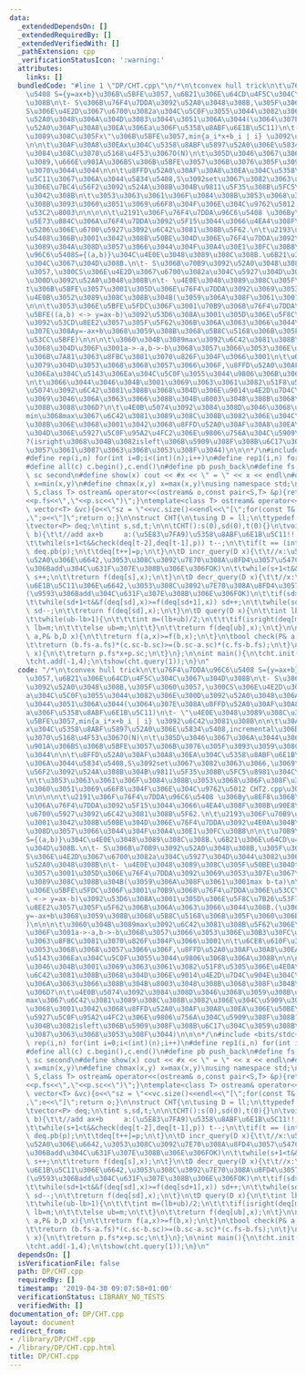 ```yaml
---
data:
  _extendedDependsOn: []
  _extendedRequiredBy: []
  _extendedVerifiedWith: []
  _pathExtension: cpp
  _verificationStatusIcon: ':warning:'
  attributes:
    links: []
  bundledCode: "#line 1 \"DP/CHT.cpp\"\n/*\n\tconvex hull trick\n\t\u76F4\u7DDA\u96C6\
    \u5408 S={y=ax+b}\u306B\u5BFE\u3057,\u6B21\u306E\u64CD\u4F5C\u304C\u3067\u304D\
    \u308B\n\t- S\u306B\u76F4\u7DDA\u3092\u52A0\u3048\u308B,\u305F\u3060\u3057,\u300C\
    S\u306E\u4E2D\u3067\u6700\u3082a\u304C\u5C0F\u3055\u3044\u3082\u306E\u300D\u3092\
    \u52A0\u3048\u306A\u304D\u3083\u3044\u3051\u306A\u3044(\u3064\u307E\u308A\u8FFD\
    \u52A0\u30AF\u30A8\u30EA\u306Ea\u306F\u5358\u8ABF\u6E1B\u5C11)\n\t- \"\u4E0E\u3048\
    \u3089\u308C\u305Fx\"\u306B\u5BFE\u3057,min{a_i*x+b_i | i} \u3092\u6C42\u3081\u308B\
    \n\n\t\u30AF\u30A8\u30EAx\u304C\u5358\u8ABF\u5897\u52A0\u306E\u5834\u5408,incremental\u306B\
    \u3084\u308C\u3070\u5168\u4F53\u3067O(N)\n\t\u305D\u3046\u3067\u306A\u3044\u306A\
    \u3089,\u666E\u901A\u306BS\u306B\u5BFE\u3057\u306B\u3076\u305F\u3093\u3059\u308C\
    \u3070\u3044\u3044\n\n\t\u8FFD\u52A0\u30AF\u30A8\u30EA\u304C\u5358\u8ABF\u6E1B\
    \u5C11\u3067\u306A\u3044\u5834\u5408,S\u3092set\u3067\u3082\u3063\u3066,\u3069\
    \u306E\u7BC4\u56F2\u3092\u524A\u308B\u304B\u9811\u5F35\u308B\u5FC5\u8981\u304C\
    \u3042\u308B\n\t\u3053\u3063\u3061\u306F\u3084\u308B\u3053\u3068\u306F\u308F\u304B\
    \u308B\u3093\u3060\u3051\u3069\u66F8\u304F\u306E\u304C\u9762\u5012 CHT2.cpp\u3092\
    \u53C2\u8003\n\n\n\n\t\u2191\u306F\u76F4\u7DDA\u96C6\u5408 \u306By\u8EF8\u306B\
    \u5E73\u884C\u306A\u76F4\u7DDA\u3092\u5F15\u3044\u3066\u4EA4\u308F\u308B\u90E8\
    \u5206\u306E\u6700\u5927\u3092\u6C42\u3081\u308B\u5F62.\n\t\u2193\u306F\u70B9\u96C6\
    \u5408\u306B\u3001\u3042\u308B\u50BE\u304D\u306E\u76F4\u7DDA\u3092\u4E0A\u304B\
    \u3089\u304A\u308D\u3057\u3066\u3044\u304F\u30A4\u30E1\u30FC\u30B8\n\n\t\u70B9\
    \u96C6\u5408S={(a,b)}\u304C\u4E0E\u3048\u3089\u308C\u308B.\u6B21\u306E\u64CD\u4F5C\
    \u304C\u3067\u304D\u308B.\n\t- S\u306B\u70B9\u3092\u52A0\u3048\u308B,\u305F\u3060\
    \u3057,\u300CS\u306E\u4E2D\u3067\u6700\u3082a\u304C\u5927\u304D\u3044\u3082\u306E\
    \u300D\u3092\u52A0\u3048\u308B\n\t- \u4E0E\u3048\u3089\u308C\u305F\u50BE\u304D\
    t\u306B\u5BFE\u3057\u3001\u305D\u306E\u76F4\u7DDA\u3092\u3069\u3053\u307E\u3067\
    \u4E0B\u3052\u3089\u308C\u308B\u304B(\u3059\u306A\u308F\u3061\u3001max b-ta)\n\
    \n\n\t\u3053\u306E\u5BFE\u5FDC\u306F\u3001\u70B9\u3068\u76F4\u7DDA\u306E\u53CC\
    \u5BFE((a,b) <-> y=ax-b)\u3092\u53D6\u308A\u3001\u305D\u306E\u5F8C\u7B26\u53F7\
    \u3092\u53CD\u8EE2\u3057\u305F\u5F62\u306B\u306A\u3063\u3066\u3044\u308B.(\u3064\
    \u307E\u308Ay=-ax+b\u3068\u3059\u308B\u3068\u5B8C\u5168\u306B\u305F\u3060\u306E\
    \u53CC\u5BFE)\n\n\n\t\u3060\u304B\u3089max\u3092\u6C42\u3081\u308B\u5F62\u306E\
    \u3068\u304D\u306F\u3001a->-a,b->-b\u3068\u3057\u3066\u3053\u306E\u30B3\u30FC\u30C9\
    \u306B\u7A81\u3063\u8FBC\u3081\u3070\u826F\u304F\u3066\u3001\n\t\u6CE8\u610F\u3059\
    \u3079\u304D\u3053\u3068\u3068\u3057\u3066\u306F,\u8FFD\u52A0\u30AF\u30A8\u30EA\
    \u306Ea\u304C\u5143\u306Ea\u304C\u5C0F\u3055\u3044\u9806\u306B\u306A\u308B\n\n\
    \n\t\u3066\u3044\u3046\u304B\u3001\u3069\u3063\u3061\u3082\u51F8\u5305\u306E\u4E0A\
    \u5074\u3092\u6C42\u3081\u308B\u3068\u304D\u306E\u9014\u4E2D\u7D4C\u904E\u304C\
    \u3069\u3046\u306A\u3063\u3066\u308B\u304B\u8003\u3048\u308B\u3068\u308F\u304B\
    \u308B\u3088\u306D?\n\t\u4E0B\u5074\u3092\u3084\u308D\u3046\u3068\u3059\u308B\u3068\
    min\u3068max\u3067\u6C42\u3081\u3089\u308C\u308B\u3082\u306E\u304C\u5909\u308F\
    \u308B\u306E\u3068\u3001\u3042\u3068\u8FFD\u52A0\u30AF\u30A8\u30EA\u306E\u50BE\
    \u304D\u306E\u5927\u5C0F\u95A2\u4FC2\u306E\u9806\u756A\u304C\u5909\u308F\u308B\
    ?(isright\u3068\u304B\u3082isleft\u306B\u5909\u308F\u308B\u6C17\u304C\u3059\u308B\
    \u3057\u3061\u3087\u3063\u3068\u3053\u308F\u3044)\n\n\n*/\n#include <bits/stdc++.h>\n\
    #define rep(i,n) for(int i=0;i<(int)(n);i++)\n#define rep1(i,n) for(int i=1;i<=(int)(n);i++)\n\
    #define all(c) c.begin(),c.end()\n#define pb push_back\n#define fs first\n#define\
    \ sc second\n#define show(x) cout << #x << \" = \" << x << endl\n#define chmin(x,y)\
    \ x=min(x,y)\n#define chmax(x,y) x=max(x,y)\nusing namespace std;\ntemplate<class\
    \ S,class T> ostream& operator<<(ostream& o,const pair<S,T> &p){return o<<\"(\"\
    <<p.fs<<\",\"<<p.sc<<\")\";}\ntemplate<class T> ostream& operator<<(ostream& o,const\
    \ vector<T> &vc){o<<\"sz = \"<<vc.size()<<endl<<\"[\";for(const T& v:vc) o<<v<<\"\
    ,\";o<<\"]\";return o;}\n\nstruct CHT{\n\tusing D = ll;\n\ttypedef pair<D,D> P;\n\
    \tvector<P> deq;\n\tint s,sd,t;\n\n\tCHT():s(0),sd(0),t(0){}\n\tvoid add(D a,D\
    \ b){\t\t//add ax+b     a:(\u5E83\u7FA9)\u5358\u8ABF\u6E1B\u5C11!!!\n\t\tP p(a,b);\n\
    \t\twhile(s+1<t&&check(deq[t-2],deq[t-1],p)) t--;\n\t\tif(t == (int)deq.size())\
    \ deq.pb(p);\n\t\tdeq[t++]=p;\n\t}\n\tD incr_query(D x){\t\t//x:\u5358\u8ABF\u5897\
    \u52A0\u306E\u6642,\u3053\u308C\u3092\u7E70\u308A\u8FD4\u3057\u547C\u3076(\u9593\
    \u306Badd\u304C\u631F\u307E\u308B\u306E\u306FOK)\n\t\twhile(s+1<t&&f(deq[s],x)>=f(deq[s+1],x))\
    \ s++;\n\t\treturn f(deq[s],x);\n\t}\n\tD decr_query(D x){\t\t//x:\u5358\u8ABF\
    \u6E1B\u5C11\u306E\u6642,\u3053\u308C\u3092\u7E70\u308A\u8FD4\u3057\u547C\u3076\
    (\u9593\u306Badd\u304C\u631F\u307E\u308B\u306E\u306FOK)\n\t\tif(sd>=t) sd=t-1;\n\
    \t\twhile(sd+1<t&&f(deq[sd],x)>=f(deq[sd+1],x)) sd++;\n\t\twhile(sd>0&&f(deq[sd],x)<f(deq[sd-1],x))\
    \ sd--;\n\t\treturn f(deq[sd],x);\n\t}\n\tD query(D x){\n\t\tint lb=s-1,ub=t-1;\n\
    \t\twhile(ub-lb>1){\n\t\t\tint m=(lb+ub)/2;\n\t\t\tif(isright(deq[m],deq[m+1],x))\
    \ lb=m;\n\t\t\telse ub=m;\n\t\t}\n\t\treturn f(deq[ub],x);\n\t}\n\n\tbool isright(P&\
    \ a,P& b,D x){\n\t\treturn f(a,x)>=f(b,x);\n\t}\n\tbool check(P& a,P& b,P& c){\n\
    \t\treturn (b.fs-a.fs)*(c.sc-b.sc)>=(b.sc-a.sc)*(c.fs-b.fs);\n\t}\n\tD f(P &p,int\
    \ x){\n\t\treturn p.fs*x+p.sc;\n\t}\n};\n\nint main(){\n\tcht.init(3);\n\tcht.add(2,3);\n\
    \tcht.add(-1,4);\n\tshow(cht.query(1));\n}\n"
  code: "/*\n\tconvex hull trick\n\t\u76F4\u7DDA\u96C6\u5408 S={y=ax+b}\u306B\u5BFE\
    \u3057,\u6B21\u306E\u64CD\u4F5C\u304C\u3067\u304D\u308B\n\t- S\u306B\u76F4\u7DDA\
    \u3092\u52A0\u3048\u308B,\u305F\u3060\u3057,\u300CS\u306E\u4E2D\u3067\u6700\u3082\
    a\u304C\u5C0F\u3055\u3044\u3082\u306E\u300D\u3092\u52A0\u3048\u306A\u304D\u3083\
    \u3044\u3051\u306A\u3044(\u3064\u307E\u308A\u8FFD\u52A0\u30AF\u30A8\u30EA\u306E\
    a\u306F\u5358\u8ABF\u6E1B\u5C11)\n\t- \"\u4E0E\u3048\u3089\u308C\u305Fx\"\u306B\
    \u5BFE\u3057,min{a_i*x+b_i | i} \u3092\u6C42\u3081\u308B\n\n\t\u30AF\u30A8\u30EA\
    x\u304C\u5358\u8ABF\u5897\u52A0\u306E\u5834\u5408,incremental\u306B\u3084\u308C\
    \u3070\u5168\u4F53\u3067O(N)\n\t\u305D\u3046\u3067\u306A\u3044\u306A\u3089,\u666E\
    \u901A\u306BS\u306B\u5BFE\u3057\u306B\u3076\u305F\u3093\u3059\u308C\u3070\u3044\
    \u3044\n\n\t\u8FFD\u52A0\u30AF\u30A8\u30EA\u304C\u5358\u8ABF\u6E1B\u5C11\u3067\
    \u306A\u3044\u5834\u5408,S\u3092set\u3067\u3082\u3063\u3066,\u3069\u306E\u7BC4\
    \u56F2\u3092\u524A\u308B\u304B\u9811\u5F35\u308B\u5FC5\u8981\u304C\u3042\u308B\
    \n\t\u3053\u3063\u3061\u306F\u3084\u308B\u3053\u3068\u306F\u308F\u304B\u308B\u3093\
    \u3060\u3051\u3069\u66F8\u304F\u306E\u304C\u9762\u5012 CHT2.cpp\u3092\u53C2\u8003\
    \n\n\n\n\t\u2191\u306F\u76F4\u7DDA\u96C6\u5408 \u306By\u8EF8\u306B\u5E73\u884C\
    \u306A\u76F4\u7DDA\u3092\u5F15\u3044\u3066\u4EA4\u308F\u308B\u90E8\u5206\u306E\
    \u6700\u5927\u3092\u6C42\u3081\u308B\u5F62.\n\t\u2193\u306F\u70B9\u96C6\u5408\u306B\
    \u3001\u3042\u308B\u50BE\u304D\u306E\u76F4\u7DDA\u3092\u4E0A\u304B\u3089\u304A\
    \u308D\u3057\u3066\u3044\u304F\u30A4\u30E1\u30FC\u30B8\n\n\t\u70B9\u96C6\u5408\
    S={(a,b)}\u304C\u4E0E\u3048\u3089\u308C\u308B.\u6B21\u306E\u64CD\u4F5C\u304C\u3067\
    \u304D\u308B.\n\t- S\u306B\u70B9\u3092\u52A0\u3048\u308B,\u305F\u3060\u3057,\u300C\
    S\u306E\u4E2D\u3067\u6700\u3082a\u304C\u5927\u304D\u3044\u3082\u306E\u300D\u3092\
    \u52A0\u3048\u308B\n\t- \u4E0E\u3048\u3089\u308C\u305F\u50BE\u304Dt\u306B\u5BFE\
    \u3057\u3001\u305D\u306E\u76F4\u7DDA\u3092\u3069\u3053\u307E\u3067\u4E0B\u3052\
    \u3089\u308C\u308B\u304B(\u3059\u306A\u308F\u3061\u3001max b-ta)\n\n\n\t\u3053\
    \u306E\u5BFE\u5FDC\u306F\u3001\u70B9\u3068\u76F4\u7DDA\u306E\u53CC\u5BFE((a,b)\
    \ <-> y=ax-b)\u3092\u53D6\u308A\u3001\u305D\u306E\u5F8C\u7B26\u53F7\u3092\u53CD\
    \u8EE2\u3057\u305F\u5F62\u306B\u306A\u3063\u3066\u3044\u308B.(\u3064\u307E\u308A\
    y=-ax+b\u3068\u3059\u308B\u3068\u5B8C\u5168\u306B\u305F\u3060\u306E\u53CC\u5BFE\
    )\n\n\n\t\u3060\u304B\u3089max\u3092\u6C42\u3081\u308B\u5F62\u306E\u3068\u304D\
    \u306F\u3001a->-a,b->-b\u3068\u3057\u3066\u3053\u306E\u30B3\u30FC\u30C9\u306B\u7A81\
    \u3063\u8FBC\u3081\u3070\u826F\u304F\u3066\u3001\n\t\u6CE8\u610F\u3059\u3079\u304D\
    \u3053\u3068\u3068\u3057\u3066\u306F,\u8FFD\u52A0\u30AF\u30A8\u30EA\u306Ea\u304C\
    \u5143\u306Ea\u304C\u5C0F\u3055\u3044\u9806\u306B\u306A\u308B\n\n\n\t\u3066\u3044\
    \u3046\u304B\u3001\u3069\u3063\u3061\u3082\u51F8\u5305\u306E\u4E0A\u5074\u3092\
    \u6C42\u3081\u308B\u3068\u304D\u306E\u9014\u4E2D\u7D4C\u904E\u304C\u3069\u3046\
    \u306A\u3063\u3066\u308B\u304B\u8003\u3048\u308B\u3068\u308F\u304B\u308B\u3088\
    \u306D?\n\t\u4E0B\u5074\u3092\u3084\u308D\u3046\u3068\u3059\u308B\u3068min\u3068\
    max\u3067\u6C42\u3081\u3089\u308C\u308B\u3082\u306E\u304C\u5909\u308F\u308B\u306E\
    \u3068\u3001\u3042\u3068\u8FFD\u52A0\u30AF\u30A8\u30EA\u306E\u50BE\u304D\u306E\
    \u5927\u5C0F\u95A2\u4FC2\u306E\u9806\u756A\u304C\u5909\u308F\u308B?(isright\u3068\
    \u304B\u3082isleft\u306B\u5909\u308F\u308B\u6C17\u304C\u3059\u308B\u3057\u3061\
    \u3087\u3063\u3068\u3053\u308F\u3044)\n\n\n*/\n#include <bits/stdc++.h>\n#define\
    \ rep(i,n) for(int i=0;i<(int)(n);i++)\n#define rep1(i,n) for(int i=1;i<=(int)(n);i++)\n\
    #define all(c) c.begin(),c.end()\n#define pb push_back\n#define fs first\n#define\
    \ sc second\n#define show(x) cout << #x << \" = \" << x << endl\n#define chmin(x,y)\
    \ x=min(x,y)\n#define chmax(x,y) x=max(x,y)\nusing namespace std;\ntemplate<class\
    \ S,class T> ostream& operator<<(ostream& o,const pair<S,T> &p){return o<<\"(\"\
    <<p.fs<<\",\"<<p.sc<<\")\";}\ntemplate<class T> ostream& operator<<(ostream& o,const\
    \ vector<T> &vc){o<<\"sz = \"<<vc.size()<<endl<<\"[\";for(const T& v:vc) o<<v<<\"\
    ,\";o<<\"]\";return o;}\n\nstruct CHT{\n\tusing D = ll;\n\ttypedef pair<D,D> P;\n\
    \tvector<P> deq;\n\tint s,sd,t;\n\n\tCHT():s(0),sd(0),t(0){}\n\tvoid add(D a,D\
    \ b){\t\t//add ax+b     a:(\u5E83\u7FA9)\u5358\u8ABF\u6E1B\u5C11!!!\n\t\tP p(a,b);\n\
    \t\twhile(s+1<t&&check(deq[t-2],deq[t-1],p)) t--;\n\t\tif(t == (int)deq.size())\
    \ deq.pb(p);\n\t\tdeq[t++]=p;\n\t}\n\tD incr_query(D x){\t\t//x:\u5358\u8ABF\u5897\
    \u52A0\u306E\u6642,\u3053\u308C\u3092\u7E70\u308A\u8FD4\u3057\u547C\u3076(\u9593\
    \u306Badd\u304C\u631F\u307E\u308B\u306E\u306FOK)\n\t\twhile(s+1<t&&f(deq[s],x)>=f(deq[s+1],x))\
    \ s++;\n\t\treturn f(deq[s],x);\n\t}\n\tD decr_query(D x){\t\t//x:\u5358\u8ABF\
    \u6E1B\u5C11\u306E\u6642,\u3053\u308C\u3092\u7E70\u308A\u8FD4\u3057\u547C\u3076\
    (\u9593\u306Badd\u304C\u631F\u307E\u308B\u306E\u306FOK)\n\t\tif(sd>=t) sd=t-1;\n\
    \t\twhile(sd+1<t&&f(deq[sd],x)>=f(deq[sd+1],x)) sd++;\n\t\twhile(sd>0&&f(deq[sd],x)<f(deq[sd-1],x))\
    \ sd--;\n\t\treturn f(deq[sd],x);\n\t}\n\tD query(D x){\n\t\tint lb=s-1,ub=t-1;\n\
    \t\twhile(ub-lb>1){\n\t\t\tint m=(lb+ub)/2;\n\t\t\tif(isright(deq[m],deq[m+1],x))\
    \ lb=m;\n\t\t\telse ub=m;\n\t\t}\n\t\treturn f(deq[ub],x);\n\t}\n\n\tbool isright(P&\
    \ a,P& b,D x){\n\t\treturn f(a,x)>=f(b,x);\n\t}\n\tbool check(P& a,P& b,P& c){\n\
    \t\treturn (b.fs-a.fs)*(c.sc-b.sc)>=(b.sc-a.sc)*(c.fs-b.fs);\n\t}\n\tD f(P &p,int\
    \ x){\n\t\treturn p.fs*x+p.sc;\n\t}\n};\n\nint main(){\n\tcht.init(3);\n\tcht.add(2,3);\n\
    \tcht.add(-1,4);\n\tshow(cht.query(1));\n}\n"
  dependsOn: []
  isVerificationFile: false
  path: DP/CHT.cpp
  requiredBy: []
  timestamp: '2019-04-30 09:07:58+01:00'
  verificationStatus: LIBRARY_NO_TESTS
  verifiedWith: []
documentation_of: DP/CHT.cpp
layout: document
redirect_from:
- /library/DP/CHT.cpp
- /library/DP/CHT.cpp.html
title: DP/CHT.cpp
---
```

